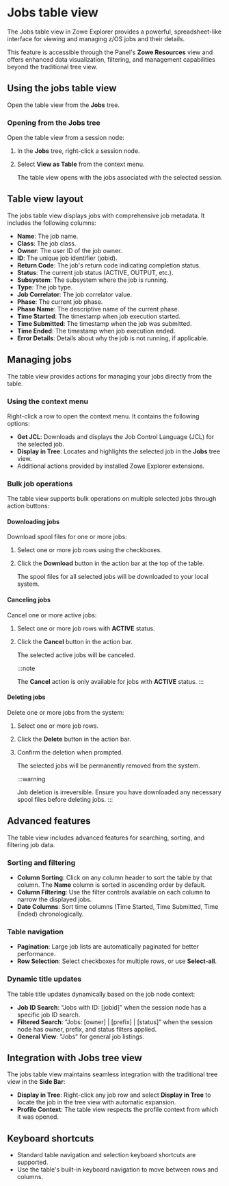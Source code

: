 # Jobs table view

The Jobs table view in Zowe Explorer provides a powerful, spreadsheet-like interface for viewing and managing z/OS jobs and their details.

This feature is accessible through the Panel's **Zowe Resources** view and offers enhanced data visualization, filtering, and management capabilities beyond the traditional tree view.

## Using the jobs table view

Open the table view from the **Jobs** tree.

### Opening from the Jobs tree

Open the table view from a session node:

1.  In the **Jobs** tree, right-click a session node.
2.  Select **View as Table** from the context menu.

    The table view opens with the jobs associated with the selected session.

## Table view layout

The jobs table view displays jobs with comprehensive job metadata. It includes the following columns:

- **Name**: The job name.
- **Class**: The job class.
- **Owner**: The user ID of the job owner.
- **ID**: The unique job identifier (jobid).
- **Return Code**: The job's return code indicating completion status.
- **Status**: The current job status (ACTIVE, OUTPUT, etc.).
- **Subsystem**: The subsystem where the job is running.
- **Type**: The job type.
- **Job Correlator**: The job correlator value.
- **Phase**: The current job phase.
- **Phase Name**: The descriptive name of the current phase.
- **Time Started**: The timestamp when job execution started.
- **Time Submitted**: The timestamp when the job was submitted.
- **Time Ended**: The timestamp when job execution ended.
- **Error Details**: Details about why the job is not running, if applicable.

## Managing jobs

The table view provides actions for managing your jobs directly from the table.

### Using the context menu

Right-click a row to open the context menu. It contains the following options:

- **Get JCL**: Downloads and displays the Job Control Language (JCL) for the selected job.
- **Display in Tree**: Locates and highlights the selected job in the **Jobs** tree view.
- Additional actions provided by installed Zowe Explorer extensions.

### Bulk job operations

The table view supports bulk operations on multiple selected jobs through action buttons:

#### Downloading jobs

Download spool files for one or more jobs:

1.  Select one or more job rows using the checkboxes.
2.  Click the **Download** button in the action bar at the top of the table.

    The spool files for all selected jobs will be downloaded to your local system.

#### Canceling jobs

Cancel one or more active jobs:

1.  Select one or more job rows with **ACTIVE** status.
2.  Click the **Cancel** button in the action bar.

    The selected active jobs will be canceled.

    :::note

    The **Cancel** action is only available for jobs with **ACTIVE** status.
    :::

#### Deleting jobs

Delete one or more jobs from the system:

1.  Select one or more job rows.
2.  Click the **Delete** button in the action bar.
3.  Confirm the deletion when prompted.

    The selected jobs will be permanently removed from the system.

    :::warning

    Job deletion is irreversible. Ensure you have downloaded any necessary spool files before deleting jobs.
    :::

## Advanced features

The table view includes advanced features for searching, sorting, and filtering job data.

### Sorting and filtering

- **Column Sorting**: Click on any column header to sort the table by that column. The **Name** column is sorted in ascending order by default.
- **Column Filtering**: Use the filter controls available on each column to narrow the displayed jobs.
- **Date Columns**: Sort time columns (Time Started, Time Submitted, Time Ended) chronologically.

### Table navigation

- **Pagination**: Large job lists are automatically paginated for better performance.
- **Row Selection**: Select checkboxes for multiple rows, or use **Select-all**.

### Dynamic title updates

The table title updates dynamically based on the job node context:

- **Job ID Search**: "Jobs with ID: [jobid]" when the session node has a specific job ID search. 
- **Filtered Search**: "Jobs: [owner] | [prefix] | [status]" when the session node has owner, prefix, and status filters applied.
- **General View**: "Jobs" for general job listings.

## Integration with Jobs tree view

The jobs table view maintains seamless integration with the traditional tree view in the **Side Bar**:

- **Display in Tree**: Right-click any job row and select **Display in Tree** to locate the job in the tree view with automatic expansion.
- **Profile Context**: The table view respects the profile context from which it was opened.

## Keyboard shortcuts

- Standard table navigation and selection keyboard shortcuts are supported.
- Use the table's built-in keyboard navigation to move between rows and columns.
